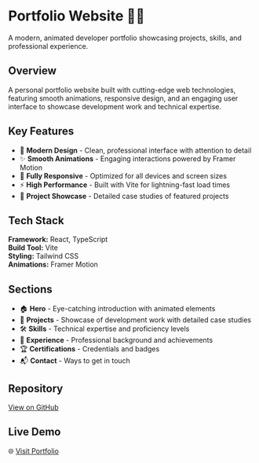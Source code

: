 # Portfolio Website 💼✨

A modern, animated developer portfolio showcasing projects, skills, and professional experience.

## Overview

A personal portfolio website built with cutting-edge web technologies, featuring smooth animations, responsive design, and an engaging user interface to showcase development work and technical expertise.

## Key Features

- 🎨 **Modern Design** - Clean, professional interface with attention to detail
- ✨ **Smooth Animations** - Engaging interactions powered by Framer Motion
- 📱 **Fully Responsive** - Optimized for all devices and screen sizes
- ⚡ **High Performance** - Built with Vite for lightning-fast load times
- 🎯 **Project Showcase** - Detailed case studies of featured projects

## Tech Stack

**Framework:** React, TypeScript  
**Build Tool:** Vite  
**Styling:** Tailwind CSS  
**Animations:** Framer Motion

## Sections

- 🏠 **Hero** - Eye-catching introduction with animated elements
- 💼 **Projects** - Showcase of development work with detailed case studies
- 🛠️ **Skills** - Technical expertise and proficiency levels
- 👔 **Experience** - Professional background and achievements
- 🏆 **Certifications** - Credentials and badges
- 📬 **Contact** - Ways to get in touch

## Repository

[View on GitHub](https://github.com/AkilaBuwaneka/portfolio)

## Live Demo

🌐 [Visit Portfolio](https://portfolio-phi-nine-9leidxijbn.vercel.app/)
